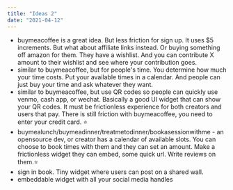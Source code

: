 ```yaml
---
title: "Ideas 2"
date: "2021-04-12"
---
```


- buymeacoffee is a great idea. But less friction for sign up. It uses $5 increments. But what about affiliate links instead. Or buying something off amazon for them. They have a wishlist. And you can contribute X amount to their wishlist and see where your contribution goes.
- similar to buymeacoffee, but for people's time. You determine how much your time costs. Put your available times in a calendar. And people can just buy your time and ask whatever they want.
- similar to buymeacoffee, but use QR codes so people can quickly use venmo, cash app, or wechat. Basically a good UI widget that can show your QR codes. It must be frictionless experience for both creators and users that pay. There is still friction with buymeacoffee, you need to enter your credit card.
  ⭐
- buymealunch/buymeadinner/treatmetodinner/bookasessionwithme - an opensource dev, or creator has a calendar of available slots. You can choose to book times with them and they can set an amount. Make a frictionless widget they can embed, some quick url. Write reviews on them.⭐
- sign in book. Tiny widget where users can post on a shared wall.
- embeddable widget with all your social media handles
